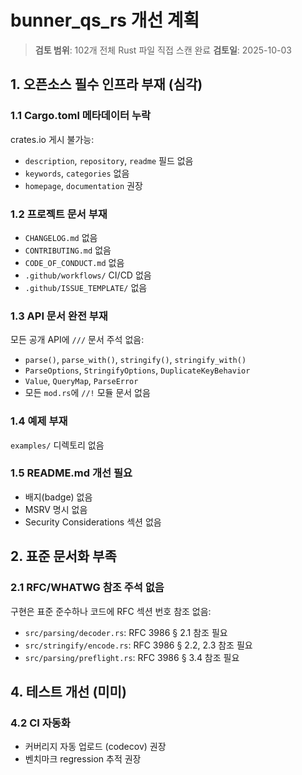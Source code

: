 # bunner_qs_rs 개선 계획

> **검토 범위**: 102개 전체 Rust 파일 직접 스캔 완료
> **검토일**: 2025-10-03

## 1. 오픈소스 필수 인프라 부재 (심각)

### 1.1 Cargo.toml 메타데이터 누락
crates.io 게시 불가능:
- `description`, `repository`, `readme` 필드 없음
- `keywords`, `categories` 없음
- `homepage`, `documentation` 권장

### 1.2 프로젝트 문서 부재
- `CHANGELOG.md` 없음
- `CONTRIBUTING.md` 없음
- `CODE_OF_CONDUCT.md` 없음
- `.github/workflows/` CI/CD 없음
- `.github/ISSUE_TEMPLATE/` 없음

### 1.3 API 문서 완전 부재
모든 공개 API에 `///` 문서 주석 없음:
- `parse()`, `parse_with()`, `stringify()`, `stringify_with()`
- `ParseOptions`, `StringifyOptions`, `DuplicateKeyBehavior`
- `Value`, `QueryMap`, `ParseError`
- 모든 `mod.rs`에 `//!` 모듈 문서 없음

### 1.4 예제 부재
`examples/` 디렉토리 없음

### 1.5 README.md 개선 필요
- 배지(badge) 없음
- MSRV 명시 없음
- Security Considerations 섹션 없음

## 2. 표준 문서화 부족

### 2.1 RFC/WHATWG 참조 주석 없음
구현은 표준 준수하나 코드에 RFC 섹션 번호 참조 없음:
- `src/parsing/decoder.rs`: RFC 3986 § 2.1 참조 필요
- `src/stringify/encode.rs`: RFC 3986 § 2.2, 2.3 참조 필요
- `src/parsing/preflight.rs`: RFC 3986 § 3.4 참조 필요

## 4. 테스트 개선 (미미)

### 4.2 CI 자동화
- 커버리지 자동 업로드 (codecov) 권장
- 벤치마크 regression 추적 권장
